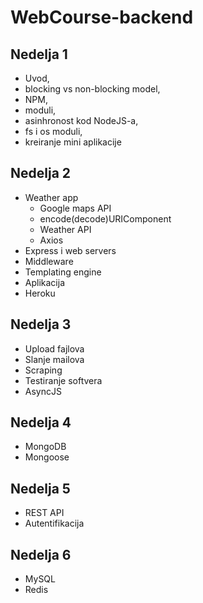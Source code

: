 # WebCourse-backend

## Nedelja 1
- Uvod, 
- blocking vs non-blocking model,
- NPM,
- moduli,
- asinhronost kod NodeJS-a,
- fs i os moduli,
- kreiranje mini aplikacije

## Nedelja 2
- Weather app
  - Google maps API
  - encode(decode)URIComponent
  - Weather API
  - Axios
- Express i web servers
- Middleware 
- Templating engine
- Aplikacija
- Heroku

## Nedelja 3
- Upload fajlova
- Slanje mailova
- Scraping
- Testiranje softvera
- AsyncJS

## Nedelja 4
- MongoDB
- Mongoose

## Nedelja 5
- REST API
- Autentifikacija

## Nedelja 6
- MySQL
- Redis
